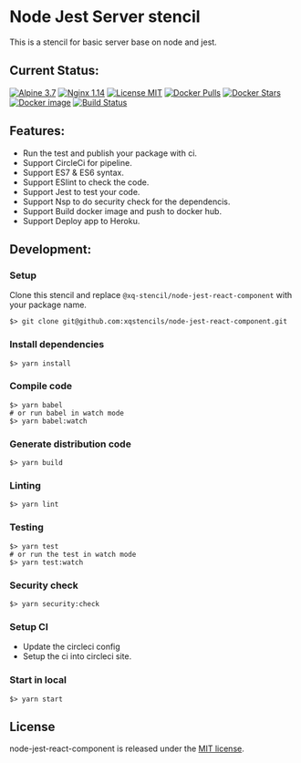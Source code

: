 # Node Jest Server stencil
This is a stencil for basic server base on node and jest.

## Current Status:

[![Alpine 3.7](https://img.shields.io/badge/alpine-3.7-brightgreen.svg)]()
[![Nginx 1.14](https://img.shields.io/badge/nginx-1.14-brightgreen.svg)]()
[![License MIT](https://img.shields.io/badge/license-MIT-blue.svg)]()
[![Docker Pulls](https://img.shields.io/docker/pulls/xqstencils/node-jest-react-component.svg)](https://hub.docker.com/r/xqstencils/node-jest-react-component/)
[![Docker Stars](https://img.shields.io/docker/stars/xqstencils/node-jest-react-component.svg)](https://hub.docker.com/r/xqstencils/node-jest-react-component/)
[![Docker image](https://images.microbadger.com/badges/image/xqstencils/node-jest-react-component.svg)](https://microbadger.com/images/xqstencils/node-jest-react-component)
[![Build Status](https://circleci.com/gh/xqstencils/node-jest-react-component.svg?style=svg)](https://circleci.com/gh/xqstencils/node-jest-react-component)

## Features:

* Run the test and publish your package with ci.
* Support CircleCi for pipeline.
* Support ES7 & ES6 syntax.
* Support ESlint to check the code.
* Support Jest to test your code.
* Support Nsp to do security check for the dependencis.
* Support Build docker image and push to docker hub.
* Support Deploy app to Heroku.

## Development:

### Setup

Clone this stencil and replace `@xq-stencil/node-jest-react-component` with your package name.

```
$> git clone git@github.com:xqstencils/node-jest-react-component.git
```

### Install dependencies

```
$> yarn install
```

### Compile code

```
$> yarn babel
# or run babel in watch mode
$> yarn babel:watch
```

### Generate distribution code

```
$> yarn build
```

### Linting

```
$> yarn lint
```

### Testing

```
$> yarn test
# or run the test in watch mode
$> yarn test:watch
```

### Security check

```
$> yarn security:check
```

### Setup CI

* Update the circleci config
* Setup the ci into circleci site.


### Start in local

```
$> yarn start
```

## License

node-jest-react-component is released under the [MIT license](https://github.com/xqstencils/node-jest-react-component/blob/master/LICENSE).
